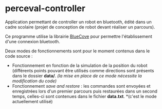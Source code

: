 # perceval-controller
Application permettant de controller un robot en bluetooth, édité dans un cadre scolaire (projet de conception de robot devant réaliser un parcours).

Ce programme utilise la librairie [BlueCove](http://www.bluecove.org/) pour permettre l'établissement d'une connexion bluetooth.

Deux modes de fonctionnements sont pour le moment contenus dans le code source :
* Fonctionnement en fonction de la simulation de la position du robot (différents points pouvant être utilisés comme directions sont présents dans le dossier **data/**. *(la mise en place de ce mode nécessite la modification du code)*
* Fonctionnement *save and restore* : les commandes sont envoyées et enregistrées lors d'un premier parcours puis restaurées dans un second temps, celles-ci sont contenues dans le fichier **data.txt**. *(c'est le mode actuellement utilisé)
